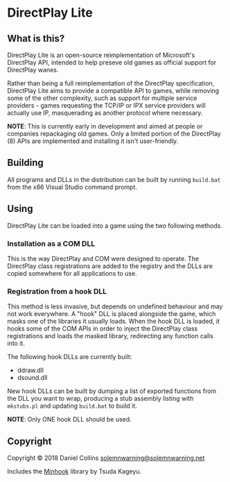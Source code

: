 # DirectPlay Lite

## What is this?

DirectPlay Lite is an open-source reimplementation of Microsoft's DirectPlay API, intended to help preseve old games as official support for DirectPlay wanes.

Rather than being a full reimplementation of the DirectPlay specification, DirectPlay Lite aims to provide a compatible API to games, while removing some of the other complexity, such as support for multiple service providers - games requesting the TCP/IP or IPX service providers will actually use IP, masquerading as another protocol where necessary.

**NOTE**: This is currently early in development and aimed at people or companies repackaging old games. Only a limited portion of the DirectPlay (8) APIs are implemented and installing it isn't user-friendly.

## Building

All programs and DLLs in the distribution can be built by running `build.bat` from the x86 Visual Studio command prompt.

## Using

DirectPlay Lite can be loaded into a game using the two following methods.

### Installation as a COM DLL

This is the way DirectPlay and COM were designed to operate. The DirectPlay class registrations are added to the registry and the DLLs are copied somewhere for all applications to use.

### Registration from a hook DLL

This method is less invasive, but depends on undefined behaviour and may not work everywhere. A "hook" DLL is placed alongside the game, which masks one of the libraries it usually loads. When the hook DLL is loaded, it hooks some of the COM APIs in order to inject the DirectPlay class registrations and loads the masked library, redirecting any function calls into it.

The following hook DLLs are currently built:

 * ddraw.dll
 * dsound.dll

New hook DLLs can be built by dumping a list of exported functions from the DLL you want to wrap, producing a stub assembly listing with `mkstubs.pl` and updating `build.bat` to build it.

**NOTE**: Only ONE hook DLL should be used.

## Copyright

Copyright © 2018 Daniel Collins <solemnwarning@solemnwarning.net>

Includes the [Minhook](https://github.com/TsudaKageyu/minhook) library by Tsuda Kageyu.
